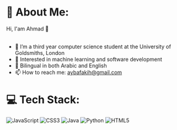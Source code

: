 # 💫 About Me:
Hi, I'am Ahmad 👋<br><br>
- 🔭 I’m a third year computer science student at the University of Goldsmiths, London</br>
- 🤔 Interested in machine learning and software development</br>
- 💬 Bilingual in both Arabic and English<br>
- 📫 How to reach me: aybafakih@gmail.com<br>


# 💻 Tech Stack:
![JavaScript](https://img.shields.io/badge/javascript-%23323330.svg?style=for-the-badge&logo=javascript&logoColor=%23F7DF1E) ![CSS3](https://img.shields.io/badge/css3-%231572B6.svg?style=for-the-badge&logo=css3&logoColor=white) ![Java](https://img.shields.io/badge/java-%23ED8B00.svg?style=for-the-badge&logo=openjdk&logoColor=white) ![Python](https://img.shields.io/badge/python-3670A0?style=for-the-badge&logo=python&logoColor=ffdd54) ![HTML5](https://img.shields.io/badge/html5-%23E34F26.svg?style=for-the-badge&logo=html5&logoColor=white)




